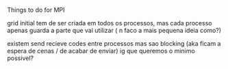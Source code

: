 Things to do for MPI

grid initial tem de ser criada em todos os processos, mas cada processo apenas guarda a parte que vai utilizar ( n faco a mais pequena ideia como?)

existem send recieve codes entre processos mas sao blocking (aka ficam a espera de cenas / de acabar de enviar) ig que queremos o minimo possivel?
